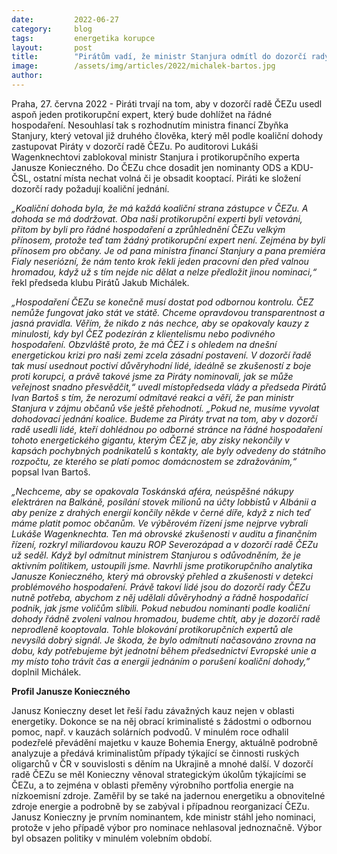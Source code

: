 ```yaml
---
date:         2022-06-27
category:     blog
tags:         energetika korupce
layout:       post
title:        "Pirátům vadí, že ministr Stanjura odmítl do dozorčí rady ČEZ protikorupční experty "
image:        /assets/img/articles/2022/michalek-bartos.jpg
author:       
---
```



Praha, 27. června 2022 - Piráti trvají na tom, aby v dozorčí radě ČEZu usedl aspoň jeden protikorupční expert, který bude dohlížet na řádné hospodaření. Nesouhlasí tak s rozhodnutím ministra financí Zbyňka Stanjury, který vetoval již druhého člověka, který měl podle koaliční dohody zastupovat Piráty v dozorčí radě ČEZu. Po auditorovi Lukáši Wagenknechtovi zablokoval ministr Stanjura i protikorupčního experta Janusze Konieczného. Do ČEZu chce dosadit jen nominanty ODS a KDU-ČSL, ostatní místa nechat volná či je obsadit kooptací. Piráti ke složení dozorčí rady požadují koaliční jednání. 

*„Koaliční dohoda byla, že má každá koaliční strana zástupce v ČEZu. A dohoda se má dodržovat. Oba naši protikorupční experti byli vetováni, přitom by byli pro řádné hospodaření a zprůhlednění ČEZu velkým přínosem, protože teď tam žádný protikorupční expert není. Zejména by byli přínosem pro občany. Je od pana ministra financí Stanjury a pana premiéra Fialy neseriózní, že nám tento krok řekli jeden pracovní den před valnou hromadou, když už s tím nejde nic dělat a nelze předložit jinou nominaci,“* řekl předseda klubu Pirátů Jakub Michálek.

*„Hospodaření ČEZu se konečně musí dostat pod odbornou kontrolu. ČEZ nemůže fungovat jako stát ve státě. Chceme opravdovou transparentnost a jasná pravidla. Věřím, že nikdo z nás nechce, aby se opakovaly kauzy z minulosti, kdy byl ČEZ podezírán z klientelismu nebo podivného hospodaření. Obzvláště proto, že má ČEZ i s ohledem na dnešní energetickou krizi pro naši zemi zcela zásadní postavení. V dozorčí řadě tak musí usednout poctiví důvěryhodní lidé, ideálně se zkušeností z boje proti korupci, a právě takové jsme za Piráty nominovali, jak se může veřejnost snadno přesvědčit,“ uvedl místopředseda vlády a předseda Pirátů Ivan Bartoš s tím, že nerozumí odmítavé reakci a věří, že pan ministr Stanjura v zájmu občanů vše ještě přehodnotí. „Pokud ne, musíme vyvolat dohodovací jednání koalice. Budeme za Piráty trvat na tom, aby v dozorčí radě usedli lidé, kteří dohlédnou po odborné stránce na řádné hospodaření tohoto energetického gigantu, kterým ČEZ je, aby zisky nekončily v kapsách pochybných podnikatelů s kontakty, ale byly odvedeny do státního rozpočtu, ze kterého se platí pomoc domácnostem se zdražováním,“* popsal Ivan Bartoš.

*„Nechceme, aby se opakovala Toskánská aféra, neúspěšné nákupy elektráren na Balkáně, posílání stovek milionů na účty lobbistů v Albánii a aby peníze z drahých energií končily někde v černé díře, když z nich teď máme platit pomoc občanům. Ve výběrovém řízení jsme nejprve vybrali Lukáše Wagenknechta. Ten má obrovské zkušenosti v auditu a finančním řízení, rozkryl miliardovou kauzu ROP Severozápad a v dozorčí radě ČEZu už seděl. Když byl odmítnut ministrem Stanjurou s odůvodněním, že je aktivním politikem, ustoupili jsme. Navrhli jsme protikorupčního analytika Janusze Konieczného, který má obrovský přehled a zkušenosti v detekci problémového hospodaření. Právě takoví lidé jsou do dozorčí rady ČEZu nutně potřeba, abychom z něj udělali důvěryhodný a řádně hospodařící podnik, jak jsme voličům slíbili. Pokud nebudou nominanti podle koaliční dohody řádně zvoleni valnou hromadou, budeme chtít, aby je dozorčí radě neprodleně kooptovala. Tohle blokování protikorupčních expertů ale nevysílá dobrý signál. Je škoda, že bylo odmítnutí načasováno zrovna na dobu, kdy potřebujeme být jednotní během předsednictví Evropské unie a my místo toho trávit čas a energii jednáním o porušení koaliční dohody,”* doplnil Michálek.

**Profil Janusze Konieczného**

Janusz Konieczny deset let řeší řadu závažných kauz nejen v oblasti energetiky. Dokonce se na něj obrací kriminalisté s žádostmi o odbornou pomoc, např. v kauzách solárních podvodů. V minulém roce odhalil podezřelé převádění majetku v kauze Bohemia Energy, aktuálně podrobně analyzuje a předává kriminalistům případy týkající se činnosti ruských oligarchů v ČR v souvislosti s děním na Ukrajině a mnohé další. V dozorčí radě ČEZu se měl Konieczny věnoval strategickým úkolům týkajícími se ČEZu, a to zejména v oblasti přeměny výrobního portfolia energie na nízkoemisní zdroje. Zaměřil by se také na jadernou energetiku a obnovitelné zdroje energie a podrobně by se zabýval i případnou reorganizací ČEZu. Janusz Konieczny je prvním nominantem, kde ministr stáhl jeho nominaci, protože v jeho případě výbor pro nominace nehlasoval jednoznačně. Výbor byl obsazen politiky v minulém volebním období. 
